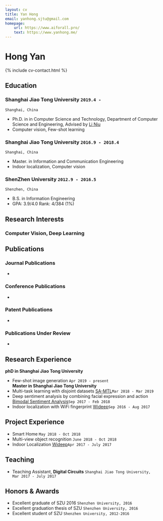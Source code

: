 ```yaml
---
layout: cv
title: Yan Hong
email: yanhong.sjtu@gmail.com
homepage:
    url: https://www.aiforall.pro/
    text: https://www.yanhong.me/
---
```

# Hong Yan

{% include cv-contact.html %}

## Education

### __Shanghai Jiao Tong University__ `2019.4 -`
```
Shanghai, China
```
- Ph.D. in in Computer Science and Technology, Department of Computer Science and Engineering, Advised by [Li Niu](http://bcmi.sjtu.edu.cn/home/niuli/)<br> 
- Computer vision, Few-shot learning<br>

### __Shanghai Jiao Tong University__ `2016.9 - 2018.4`
```
Shanghai, China
```
- Master. in Information and Communication Engineering<br>
- Indoor localization, Computer vision<br>

### __ShenZhen University__ `2012.9 - 2016.5`
```
Shenzhen, China
```
- B.S. in Information Engineering<br>
- GPA: 3.9/4.0  Rank: 4/384 (1%)<br>

## Research Interests

### Computer Vision, Deep Learning

## Publications

### __Journal Publications__
-
### __Conference Publications__
- 
### __Patent Publications__
-
### __Publications Under Review__
-

## Research Experience

__phD in Shanghai Jiao Tong University__  <br>
- Few-shot image generation `Apr 2019 - present`<br> 
__Master in Shanghai Jiao Tong University__<br>
- Multi-task learning with disjoint datasets [SA-MTL](https://github.com/bcmi/SA-MTL)`Mar 2018 - Mar 2019`<br> 
- Deep sentiment analysis by combining facial expression and action [Bimodal Sentiment Analysis](https://github.com/hy-zpg/bimodal_sentiment_analysis)`Sep 2017 - Feb 2018`<br>
- Indoor localization with WiFi fingerprint [Wideep](https://github.com/hy-zpg/WIFI_fingerprint_indoor_localization)`Sep 2016 - Aug 2017`<br>


## Project Experience
- Smart Home `May 2018 - Oct 2018`<br>
- Multi-view object recognition `June 2018 - Oct 2018`<br>
- Indoor Localization [Wideep](https://github.com/hy-zpg/WIFI_fingerprint_indoor_localization)`Apr 2017 - July 2017`<br>



## Teaching
- Teaching Assistant, __Digital Circuits__ `Shanghai Jiao Tong University, Mar 2017 - July 2017` <br>


## Honors & Awards
- Excellent graduate of SZU 2016 `Shenzhen University, 2016` <br>
- Excellent graduation thesis of SZU `Shenzhen University, 2016` <br>
- Excellent student of SZU `Shenzhen University, 2012-2016` <br>



